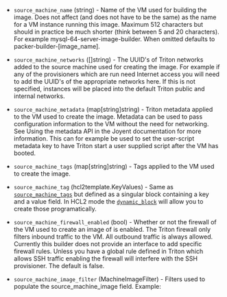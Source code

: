 <!-- Code generated from the comments of the SourceMachineConfig struct in builder/triton/source_machine_config.go; DO NOT EDIT MANUALLY -->

-   `source_machine_name` (string) - Name of the VM used for building the
    image. Does not affect (and does not have to be the same) as the name for a
    VM instance running this image. Maximum 512 characters but should in
    practice be much shorter (think between 5 and 20 characters). For example
    mysql-64-server-image-builder. When omitted defaults to
    packer-builder-[image_name].
    
-   `source_machine_networks` ([]string) - The UUID's of Triton
    networks added to the source machine used for creating the image. For
    example if any of the provisioners which are run need Internet access you
    will need to add the UUID's of the appropriate networks here. If this is
    not specified, instances will be placed into the default Triton public and
    internal networks.
    
-   `source_machine_metadata` (map[string]string) - Triton metadata
    applied to the VM used to create the image. Metadata can be used to pass
    configuration information to the VM without the need for networking. See
    Using the metadata
    API in the
    Joyent documentation for more information. This can for example be used to
    set the user-script metadata key to have Triton start a user supplied
    script after the VM has booted.
    
-   `source_machine_tags` (map[string]string) - Tags applied to the VM used to create the image.
    
-   `source_machine_tag` (hcl2template.KeyValues) - Same as [`source_machine_tags`](#source_machine_tags) but defined as a
    singular block containing a key and a value field. In HCL2 mode the
    [`dynamic_block`](https://packer.io/docs/configuration/from-1.5/expressions.html#dynamic-blocks)
    will allow you to create those programatically.
    
-   `source_machine_firewall_enabled` (bool) - Whether or not the firewall
    of the VM used to create an image of is enabled. The Triton firewall only
    filters inbound traffic to the VM. All outbound traffic is always allowed.
    Currently this builder does not provide an interface to add specific
    firewall rules. Unless you have a global rule defined in Triton which
    allows SSH traffic enabling the firewall will interfere with the SSH
    provisioner. The default is false.
    
-   `source_machine_image_filter` (MachineImageFilter) - Filters used to populate the
    source_machine_image field. Example:
    